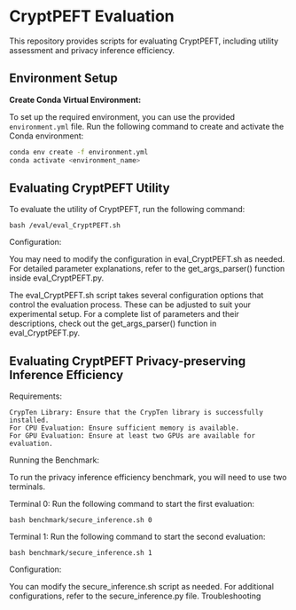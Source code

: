 # CryptPEFT Evaluation

This repository provides scripts for evaluating CryptPEFT, including utility assessment and privacy inference efficiency.

## Environment Setup

**Create Conda Virtual Environment:**

To set up the required environment, you can use the provided `environment.yml` file. Run the following command to create and activate the Conda environment:

```bash
conda env create -f environment.yml
conda activate <environment_name>
```

## Evaluating CryptPEFT Utility

To evaluate the utility of CryptPEFT, run the following command:

```
bash /eval/eval_CryptPEFT.sh
```

Configuration:

You may need to modify the configuration in eval_CryptPEFT.sh as needed. For detailed parameter explanations, refer to the get_args_parser() function inside eval_CryptPEFT.py.

The eval_CryptPEFT.sh script takes several configuration options that control the evaluation process. These can be adjusted to suit your experimental setup. For a complete list of parameters and their descriptions, check out the get_args_parser() function in eval_CryptPEFT.py.
## Evaluating CryptPEFT Privacy-preserving Inference Efficiency
Requirements:

    CrypTen Library: Ensure that the CrypTen library is successfully installed.
    For CPU Evaluation: Ensure sufficient memory is available.
    For GPU Evaluation: Ensure at least two GPUs are available for evaluation.

Running the Benchmark:

To run the privacy inference efficiency benchmark, you will need to use two terminals.

Terminal 0: Run the following command to start the first evaluation:

    bash benchmark/secure_inference.sh 0

Terminal 1: Run the following command to start the second evaluation:

    bash benchmark/secure_inference.sh 1

Configuration:

You can modify the secure_inference.sh script as needed. For additional configurations, refer to the secure_inference.py file.
Troubleshooting